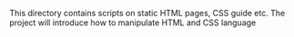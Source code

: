 This directory contains scripts on static HTML pages, CSS guide etc. The project will introduce how to manipulate HTML and CSS language
